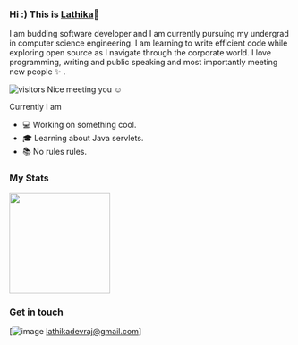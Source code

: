 ### Hi :) This is [Lathika](https://www.linkedin.com/in/lathika-devraj/)👋


I am budding software developer and I am currently pursuing my undergrad in computer science engineering. I am learning to write efficient code while exploring open source as I navigate through the corporate world. I love programming, writing and public speaking and most importantly meeting new people :sparkles: .

![visitors](https://visitor-badge.glitch.me/badge?page_id=LathikaDevraj) Nice meeting you :relaxed:

Currently I am
  * :computer: Working on something cool.
  * :mortar_board: Learning about Java servlets.
  * :books: No rules rules.


### My Stats
<img height="180em" src="https://github-readme-stats.vercel.app/api?username=LathikaDevraj&show_icons=true&hide_border=true&&count_private=true&include_all_commits=true" />

### Get in touch 
[![image]({https://img.shields.io/badge/Gmail-D14836?style=for-the-badge&logo=gmail&logoColor=white}) lathikadevraj@gmail.com]




